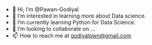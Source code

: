 - 👋 Hi, I’m @Pawan-Godiyal
- 👀 I’m interested in learning more about Data science.
- 🌱 I’m currently learning Python for Data Science. 
- 💞️ I’m looking to collaborate on ...
- 📫 How to reach me at godiyalpwn@gmail.com

<!---
Pawan-Godiyal/Pawan-Godiyal is a ✨ special ✨ repository because its `README.md` (this file) appears on your GitHub profile.
You can click the Preview link to take a look at your changes.
--->
